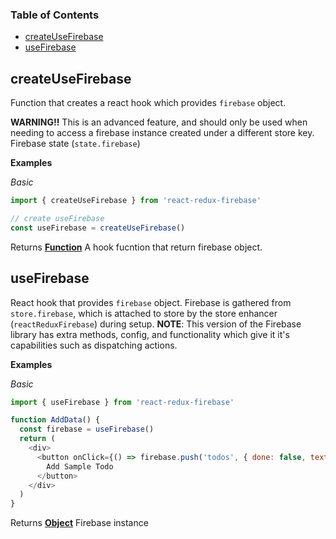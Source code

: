 <!-- Generated by documentation.js. Update this documentation by updating the source code. -->

### Table of Contents

-   [createUseFirebase](#createusefirebase)
-   [useFirebase](#usefirebase)

## createUseFirebase

Function that creates a react hook which provides `firebase` object.

**WARNING!!** This is an advanced feature, and should only be used when
needing to access a firebase instance created under a different store key.
Firebase state (`state.firebase`)

**Examples**

_Basic_

```javascript
import { createUseFirebase } from 'react-redux-firebase'

// create useFirebase
const useFirebase = createUseFirebase()
```

Returns **[Function](https://developer.mozilla.org/docs/Web/JavaScript/Reference/Statements/function)** A hook fucntion that return firebase object.

## useFirebase

React hook that provides `firebase` object.
Firebase is gathered from `store.firebase`, which is attached to store
by the store enhancer (`reactReduxFirebase`) during setup.
**NOTE**: This version of the Firebase library has extra methods, config,
and functionality which give it it's capabilities such as dispatching
actions.

**Examples**

_Basic_

```javascript
import { useFirebase } from 'react-redux-firebase'

function AddData() {
  const firebase = useFirebase()
  return (
    <div>
      <button onClick={() => firebase.push('todos', { done: false, text: 'Sample' })}>
        Add Sample Todo
      </button>
    </div>
  )
}
```

Returns **[Object](https://developer.mozilla.org/docs/Web/JavaScript/Reference/Global_Objects/Object)** Firebase instance
